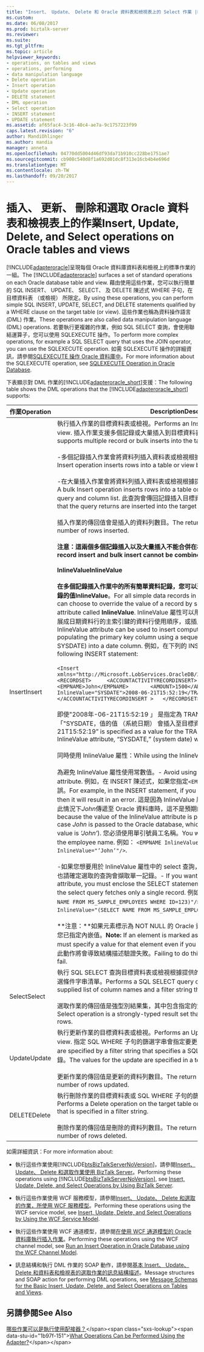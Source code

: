 ```yaml
---
title: "Insert、 Update、 Delete 和 Oracle 資料表和檢視表上的 Select 作業 |Microsoft 文件"
ms.custom: 
ms.date: 06/08/2017
ms.prod: biztalk-server
ms.reviewer: 
ms.suite: 
ms.tgt_pltfrm: 
ms.topic: article
helpviewer_keywords:
- operations, on tables and views
- operations, performing
- data manipulation language
- Delete operation
- Insert operation
- Update operation
- DELETE statement
- DML operation
- Select operation
- INSERT statement
- UPDATE statement
ms.assetid: af65fac4-3c16-40c4-ae7a-9c1757223f99
caps.latest.revision: "6"
author: MandiOhlinger
ms.author: mandia
manager: anneta
ms.openlocfilehash: 04770dd5004d46df93da71b910cc228be1751ae7
ms.sourcegitcommit: cb908c540d8f1a692d01dc8f313e16cb4b4e696d
ms.translationtype: MT
ms.contentlocale: zh-TW
ms.lasthandoff: 09/20/2017
---
```

# <a name="insert-update-delete-and-select-operations-on-oracle-tables-and-views"></a><span data-ttu-id="1b97f-102">插入、 更新、 刪除和選取 Oracle 資料表和檢視表上的作業</span><span class="sxs-lookup"><span data-stu-id="1b97f-102">Insert, Update, Delete, and Select operations on Oracle tables and views</span></span>
<span data-ttu-id="1b97f-103">[!INCLUDE[adapteroracle](../../includes/adapteroracle-md.md)]呈現每個 Oracle 資料庫資料表和檢視上的標準作業的一組。</span><span class="sxs-lookup"><span data-stu-id="1b97f-103">The [!INCLUDE[adapteroracle](../../includes/adapteroracle-md.md)] surfaces a set of standard operations on each Oracle database table and view.</span></span> <span data-ttu-id="1b97f-104">藉由使用這些作業，您可以執行簡單的 SQL INSERT、 UPDATE、 SELECT、 及 DELETE 陳述式 WHERE 子句，在目標資料表 （或檢視） 所限定。</span><span class="sxs-lookup"><span data-stu-id="1b97f-104">By using these operations, you can perform simple SQL INSERT, UPDATE, SELECT, and DELETE statements qualified by a WHERE clause on the target table (or view).</span></span> <span data-ttu-id="1b97f-105">這些作業也稱為資料操作語言 (DML) 作業。</span><span class="sxs-lookup"><span data-stu-id="1b97f-105">These operations are also called data manipulation language (DML) operations.</span></span> <span data-ttu-id="1b97f-106">若要執行更複雜的作業，例如 SQL SELECT 查詢，會使用聯結運算子，您可以使用 SQLEXECUTE 操作。</span><span class="sxs-lookup"><span data-stu-id="1b97f-106">To perform more complex operations, for example a SQL SELECT query that uses the JOIN operator, you can use the SQLEXECUTE operation.</span></span> <span data-ttu-id="1b97f-107">如需 SQLEXECUTE 操作的詳細資訊，請參閱[SQLEXECUTE 操作 Oracle 資料庫中](../../adapters-and-accelerators/adapter-oracle-database/sqlexecute-operation-in-oracle-database.md)。</span><span class="sxs-lookup"><span data-stu-id="1b97f-107">For more information about the SQLEXECUTE operation, see [SQLEXECUTE Operation in Oracle Database](../../adapters-and-accelerators/adapter-oracle-database/sqlexecute-operation-in-oracle-database.md).</span></span>  
  
 <span data-ttu-id="1b97f-108">下表顯示對 DML 作業的[!INCLUDE[adapteroracle_short](../../includes/adapteroracle-short-md.md)]支援：</span><span class="sxs-lookup"><span data-stu-id="1b97f-108">The following table shows the DML operations that the [!INCLUDE[adapteroracle_short](../../includes/adapteroracle-short-md.md)] supports:</span></span>  
  
|<span data-ttu-id="1b97f-109">作業</span><span class="sxs-lookup"><span data-stu-id="1b97f-109">Operation</span></span>|<span data-ttu-id="1b97f-110">Description</span><span class="sxs-lookup"><span data-stu-id="1b97f-110">Description</span></span>|  
|---------------|-----------------|  
|<span data-ttu-id="1b97f-111">Insert</span><span class="sxs-lookup"><span data-stu-id="1b97f-111">Insert</span></span>|<span data-ttu-id="1b97f-112">執行插入作業的目標資料表或檢視。</span><span class="sxs-lookup"><span data-stu-id="1b97f-112">Performs an Insert operation on the target table or view.</span></span> <span data-ttu-id="1b97f-113">插入作業支援多個記錄或大量插入到目標資料表或檢視表：</span><span class="sxs-lookup"><span data-stu-id="1b97f-113">The Insert operation supports multiple record or bulk inserts into the target table or view:</span></span><br /><br /> <span data-ttu-id="1b97f-114">-多個記錄插入作業會將資料列插入資料表或檢視根據提供的資料錄集。</span><span class="sxs-lookup"><span data-stu-id="1b97f-114">- A multiple record Insert operation inserts rows into a table or view based on a supplied record set.</span></span><br /><br /> <span data-ttu-id="1b97f-115">-在大量插入作業會將資料列插入資料表或檢視根據提供 SQL SELECT 查詢和資料行的清單。</span><span class="sxs-lookup"><span data-stu-id="1b97f-115">- A bulk Insert operation inserts rows into a table or view based on a supplied SQL SELECT query and column list.</span></span> <span data-ttu-id="1b97f-116">此查詢會傳回記錄插入目標資料表資料行清單為基礎。</span><span class="sxs-lookup"><span data-stu-id="1b97f-116">The records that the query returns are inserted into the target table based on the column list.</span></span><br /><br /> <span data-ttu-id="1b97f-117">插入作業的傳回值會是插入的資料列數目。</span><span class="sxs-lookup"><span data-stu-id="1b97f-117">The return value for an Insert operation is the number of rows inserted.</span></span><br /><br /> <span data-ttu-id="1b97f-118">**注意：**這兩個多個記錄插入以及大量插入不能合併在相同的訊息。</span><span class="sxs-lookup"><span data-stu-id="1b97f-118">**Note:** Both multiple-record insert and bulk insert cannot be combined in the same message.</span></span><br /><br /> <span data-ttu-id="1b97f-119">**InlineValue**</span><span class="sxs-lookup"><span data-stu-id="1b97f-119">**InlineValue**</span></span><br /><br /> <span data-ttu-id="1b97f-120">在多個記錄插入作業中的所有簡單資料記錄，您可以選擇指定呼叫的選擇性屬性的值來覆寫記錄的值**InlineValue**。</span><span class="sxs-lookup"><span data-stu-id="1b97f-120">For all simple data records in a multiple record Insert operation, you can choose to override the value of a record by specifying a value for an optional attribute called **InlineValue**.</span></span> <span data-ttu-id="1b97f-121">InlineValue 屬性可以用來計算的值插入資料表或檢視表，例如擴展成日期資料行的主索引鍵的資料行使用順序，或插入 （使用 SYSDATE） 的系統日期。</span><span class="sxs-lookup"><span data-stu-id="1b97f-121">The InlineValue attribute can be used to insert computed values into tables or views such as populating the primary key column using a sequence or inserting system date (using SYSDATE) into a date column.</span></span> <span data-ttu-id="1b97f-122">例如，在下列的 INSERT 陳述式：</span><span class="sxs-lookup"><span data-stu-id="1b97f-122">For example, in the following INSERT statement:</span></span><br /><br /> `<Insert xmlns="http://Microsoft.LobServices.OracleDB/2007/03/SCOTT/Table/ACCOUNTACTIVITY">   <RECORDSET>     <ACCOUNTACTIVITYRECORDINSERT>       <ACCOUNT>10001</ACCOUNT>       <EMPNAME>John</EMPNAME>       <AMOUNT>1500</AMOUNT>       <TRANSDATE InlineValue="SYSDATE">2008-06-21T15:52:19</TRANSDATE>       </ACCOUNTACTIVITYRECORDINSERT >   </RECORDSET> </Insert>`<br /><br /> <span data-ttu-id="1b97f-123">即使"2008年-06-21T15:52:19 」 是指定為 TRANSDATE 資料行，InlineValue 屬性，「"SYSDATE，值的值 （系統日期） 會插入至目標資料表。</span><span class="sxs-lookup"><span data-stu-id="1b97f-123">Even though “2008-06-21T15:52:19” is specified as a value for the TRANSDATE column, the value of the InlineValue attribute, “SYSDATE,” (system date) will be inserted into the target table.</span></span><br /><br /> <span data-ttu-id="1b97f-124">同時使用 InlineValue 屬性：</span><span class="sxs-lookup"><span data-stu-id="1b97f-124">While using the InlineValue attribute:</span></span><br /><br /> <span data-ttu-id="1b97f-125">為避免 InlineValue 屬性使用常數值。</span><span class="sxs-lookup"><span data-stu-id="1b97f-125">- Avoid using constant values for the InlineValue attribute.</span></span> <span data-ttu-id="1b97f-126">例如，在 INSERT 陳述式，如果您指定`<EMPNAME InlineValue="John"/>`則會導致錯誤。</span><span class="sxs-lookup"><span data-stu-id="1b97f-126">For example, in the INSERT statement, if you specify `<EMPNAME InlineValue="John"/>` then it will result in an error.</span></span> <span data-ttu-id="1b97f-127">這是因為 InlineValue 屬性的值會傳遞做為的是 Oracle 中，並在此情況下*John*傳遞至 Oracle 資料庫時，這不是預期的值 (預期的值是*'John'*)。</span><span class="sxs-lookup"><span data-stu-id="1b97f-127">This is because the value of the InlineValue attribute is passed on as-is to Oracle, and in this case *John* is passed to the Oracle database, which is not the expected value (expected value is *‘John’*).</span></span> <span data-ttu-id="1b97f-128">您必須使用單引號員工名稱。</span><span class="sxs-lookup"><span data-stu-id="1b97f-128">You would have to use single quotes around the employee name.</span></span> <span data-ttu-id="1b97f-129">例如： `<EMPNAME InlineValue="’John’"/>`。</span><span class="sxs-lookup"><span data-stu-id="1b97f-129">For example: `<EMPNAME InlineValue="’John’"/>`.</span></span><br /><br /> <span data-ttu-id="1b97f-130">-如果您想要用於 InlineValue 屬性中的 select 查詢，您必須以括號括住 SELECT 陳述式，並也請確定選取的查詢會擷取單一記錄。</span><span class="sxs-lookup"><span data-stu-id="1b97f-130">- If you want to use a select query for the InlineValue attribute, you must enclose the SELECT statement in parentheses and also ensure that the select query fetches only a single record.</span></span> <span data-ttu-id="1b97f-131">例如： `<EMPNAME InlineValue="(SELECT NAME FROM MS_SAMPLE_EMPLOYEES WHERE ID=123)"/>`。</span><span class="sxs-lookup"><span data-stu-id="1b97f-131">For example: `<EMPNAME InlineValue="(SELECT NAME FROM MS_SAMPLE_EMPLOYEES WHERE ID=123)"/>`.</span></span><br /><br /> <span data-ttu-id="1b97f-132">**注意：**如果元素標示為 NOT NULL 的 Oracle 資料庫中，您就必須指定該元素的值，即使您已指定內嵌值。</span><span class="sxs-lookup"><span data-stu-id="1b97f-132">**Note:** If an element is marked as NOT NULL in the Oracle database, you must specify a value for that element even if you have specified an inline value.</span></span> <span data-ttu-id="1b97f-133">無法執行此動作將會導致結構描述驗證失敗。</span><span class="sxs-lookup"><span data-stu-id="1b97f-133">Failing to do this will cause the schema validation to fail.</span></span>|  
|<span data-ttu-id="1b97f-134">Select</span><span class="sxs-lookup"><span data-stu-id="1b97f-134">Select</span></span>|<span data-ttu-id="1b97f-135">執行 SQL SELECT 查詢目標資料表或檢視根據提供的資料行名稱和指定 SQL WHERE 子句的篩選條件字串清單。</span><span class="sxs-lookup"><span data-stu-id="1b97f-135">Performs a SQL SELECT query on the target table or view based on a supplied list of column names and a filter string that specifies a SQL WHERE clause.</span></span><br /><br /> <span data-ttu-id="1b97f-136">選取作業的傳回值是強型別結果集，其中包含指定的資料行和資料列。</span><span class="sxs-lookup"><span data-stu-id="1b97f-136">The return value for a Select operation is a strongly-typed result set that contains the specified columns and rows.</span></span>|  
|<span data-ttu-id="1b97f-137">Update</span><span class="sxs-lookup"><span data-stu-id="1b97f-137">Update</span></span>|<span data-ttu-id="1b97f-138">執行更新作業的目標資料表或檢視。</span><span class="sxs-lookup"><span data-stu-id="1b97f-138">Performs an Update operation on the target table or view.</span></span> <span data-ttu-id="1b97f-139">指定 SQL WHERE 子句的篩選字串會指定要更新的記錄。</span><span class="sxs-lookup"><span data-stu-id="1b97f-139">The records to be updated are specified by a filter string that specifies a SQL WHERE clause.</span></span> <span data-ttu-id="1b97f-140">更新的值會指定範本記錄。</span><span class="sxs-lookup"><span data-stu-id="1b97f-140">The values for the update are specified in a template record.</span></span><br /><br /> <span data-ttu-id="1b97f-141">更新作業的傳回值是更新的資料列數目。</span><span class="sxs-lookup"><span data-stu-id="1b97f-141">The return value for an Update operation is the number of rows updated.</span></span>|  
|<span data-ttu-id="1b97f-142">DELETE</span><span class="sxs-lookup"><span data-stu-id="1b97f-142">Delete</span></span>|<span data-ttu-id="1b97f-143">執行刪除作業的目標資料表或 SQL WHERE 子句的篩選條件字串中指定為基礎的檢視。</span><span class="sxs-lookup"><span data-stu-id="1b97f-143">Performs a Delete operation on the target table or view based on a SQL WHERE clause that is specified in a filter string.</span></span><br /><br /> <span data-ttu-id="1b97f-144">刪除作業的傳回值是刪除的資料列數目。</span><span class="sxs-lookup"><span data-stu-id="1b97f-144">The return value for a Delete operation is the number of rows deleted.</span></span>|  
  
 <span data-ttu-id="1b97f-145">如需詳細資訊：</span><span class="sxs-lookup"><span data-stu-id="1b97f-145">For more information about:</span></span>  
  
-   <span data-ttu-id="1b97f-146">執行這些作業使用[!INCLUDE[btsBizTalkServerNoVersion](../../includes/btsbiztalkservernoversion-md.md)]，請參閱[Insert、 Update、 Delete 和選取作業使用 BizTalk Server](../../adapters-and-accelerators/adapter-oracle-database/insert-update-delete-select-operations-using-biztalk-server-with-oracle-db.md)。</span><span class="sxs-lookup"><span data-stu-id="1b97f-146">Performing these operations using [!INCLUDE[btsBizTalkServerNoVersion](../../includes/btsbiztalkservernoversion-md.md)], see [Insert, Update, Delete, and Select Operations by Using BizTalk Server](../../adapters-and-accelerators/adapter-oracle-database/insert-update-delete-select-operations-using-biztalk-server-with-oracle-db.md).</span></span>  
  
-   <span data-ttu-id="1b97f-147">執行這些作業使用 WCF 服務模型，請參閱[Insert、 Update、 Delete 和選取的作業，所使用 WCF 服務模型](../../adapters-and-accelerators/adapter-oracle-database/insert-update-delete-select-operations-in-oracle-db-using-a-wcf-service.md)。</span><span class="sxs-lookup"><span data-stu-id="1b97f-147">Performing these operations using the WCF service model, see [Insert, Update, Delete, and Select Operations by Using the WCF Service Model](../../adapters-and-accelerators/adapter-oracle-database/insert-update-delete-select-operations-in-oracle-db-using-a-wcf-service.md).</span></span>  
  
-   <span data-ttu-id="1b97f-148">執行這些作業使用 WCF 通道模型，請參閱[在使用 WCF 通道模型的 Oracle 資料庫執行插入作業](../../adapters-and-accelerators/adapter-oracle-database/run-an-insert-operation-in-oracle-database-using-the-wcf-channel-model.md)。</span><span class="sxs-lookup"><span data-stu-id="1b97f-148">Performing these operations using the WCF channel model, see [Run an Insert Operation in Oracle Database using the WCF Channel Model](../../adapters-and-accelerators/adapter-oracle-database/run-an-insert-operation-in-oracle-database-using-the-wcf-channel-model.md).</span></span>  
  
-   <span data-ttu-id="1b97f-149">訊息結構和執行 DML 作業的 SOAP 動作，請參閱[基本 Insert、 Update、 Delete 和資料表和檢視表的選取作業的訊息結構描述](../../adapters-and-accelerators/adapter-oracle-database/message-schemas-for-insert-update-delete-and-select-on-tables-and-views.md)。</span><span class="sxs-lookup"><span data-stu-id="1b97f-149">Message structures and SOAP action for performing DML operations, see [Message Schemas for the Basic Insert, Update, Delete, and Select Operations on Tables and Views](../../adapters-and-accelerators/adapter-oracle-database/message-schemas-for-insert-update-delete-and-select-on-tables-and-views.md).</span></span>  
  
## <a name="see-also"></a><span data-ttu-id="1b97f-150">另請參閱</span><span class="sxs-lookup"><span data-stu-id="1b97f-150">See Also</span></span>  
 <span data-ttu-id="1b97f-151">[哪些作業可以是執行使用配接器？](https://msdn.microsoft.com/library/cc185219(v=bts.10).aspx)</span><span class="sxs-lookup"><span data-stu-id="1b97f-151">[What Operations Can be Performed Using the Adapter?](https://msdn.microsoft.com/library/cc185219(v=bts.10).aspx)</span></span>